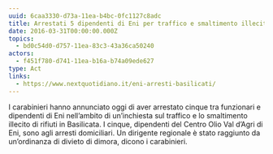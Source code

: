 ```yaml
---
uuid: 6caa3330-d73a-11ea-b4bc-0fc1127c8adc
title: Arrestati 5 dipendenti di Eni per traffico e smaltimento illecito di rifiuti
date: 2016-03-31T00:00:00.000Z
topics:
  - bd0c54d0-d757-11ea-83c3-43a36ca50240
actors:
  - f451f780-d741-11ea-b16a-b74a09ede627
type: Act
links:
  - https://www.nextquotidiano.it/eni-arresti-basilicati/
---
```


I carabinieri hanno annunciato oggi di aver arrestato cinque tra funzionari e dipendenti di Eni nell’ambito di un’inchiesta sul traffico e lo smaltimento illecito di rifiuti in Basilicata. I cinque, dipendenti del Centro Olio Val d’Agri di Eni, sono agli arresti domiciliari. Un dirigente regionale è stato raggiunto da un’ordinanza di divieto di dimora, dicono i carabinieri.
